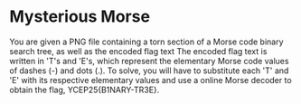 # Mysterious Morse
You are given a PNG file containing a torn section of a Morse code binary search tree, as well as the encoded flag text
The encoded flag text is written in 'T's and 'E's, which represent the elementary Morse code values of dashes (-) and dots (.).
To solve, you will have to substitute each 'T' and 'E' with its respective elementary values and use a online Morse decoder to obtain the flag, YCEP25{B1NARY-TR3E}.

